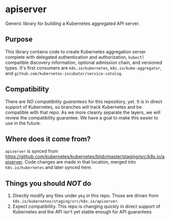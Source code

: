 # apiserver

Generic library for building a Kubernetes aggregated API server.


## Purpose

This library contains code to create Kubernetes aggregation server complete with delegated authentication and authorization,
`kubectl` compatible discovery information, optional admission chain, and versioned types.  It's first consumers are
`k8s.io/kubernetes`, `k8s.io/kube-aggregator`, and `github.com/kubernetes-incubator/service-catalog`.


## Compatibility

There are *NO compatibility guarantees* for this repository, yet.  It is in direct support of Kubernetes, so branches
will track Kubernetes and be compatible with that repo.  As we more cleanly separate the layers, we will review the
compatibility guarantee. We have a goal to make this easier to use in the future.


## Where does it come from?

`apiserver` is synced from https://github.com/kubernetes/kubernetes/blob/master/staging/src/k8s.io/apiserver.
Code changes are made in that location, merged into `k8s.io/kubernetes` and later synced here.


## Things you should *NOT* do

 1. Directly modify any files under `pkg` in this repo.  Those are driven from `k8s.io/kubernetes/staging/src/k8s.io/apiserver`.
 2. Expect compatibility.  This repo is changing quickly in direct support of
    Kubernetes and the API isn't yet stable enough for API guarantees.

